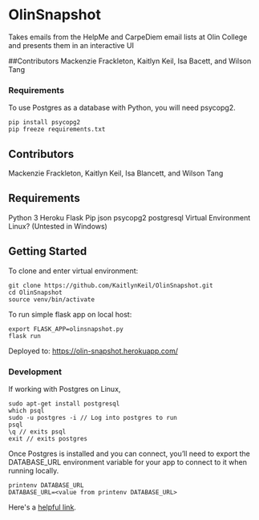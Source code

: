 # OlinSnapshot
Takes emails from the HelpMe and CarpeDiem email lists at Olin College and presents them in an interactive UI

##Contributors
Mackenzie Frackleton, Kaitlyn Keil, Isa Bacett, and Wilson Tang


### Requirements

To use Postgres as a database with Python, you will need psycopg2.
```
pip install psycopg2
pip freeze requirements.txt
```


## Contributors
Mackenzie Frackleton, Kaitlyn Keil, Isa Blancett, and Wilson Tang

## Requirements
Python 3
Heroku
Flask
Pip
json
psycopg2
postgresql
Virtual Environment
Linux? (Untested in Windows)

## Getting Started
To clone and enter virtual environment:
```
git clone https://github.com/KaitlynKeil/OlinSnapshot.git
cd OlinSnapshot
source venv/bin/activate
```

To run simple flask app on local host:
```
export FLASK_APP=olinsnapshot.py
flask run
```

Deployed to: https://olin-snapshot.herokuapp.com/

### Development

If working with Postgres on Linux, 

```
sudo apt-get install postgresql
which psql
sudo -u postgres -i // Log into postgres to run
psql
\q // exits psql
exit // exits postgres
```

Once Postgres is installed and you can connect, you’ll need to export the DATABASE_URL environment variable for your app to connect to it when running locally. 
```
printenv DATABASE_URL
DATABASE_URL=<value from printenv DATABASE_URL>
```

Here's a [helpful link](https://devcenter.heroku.com/articles/heroku-postgresql).